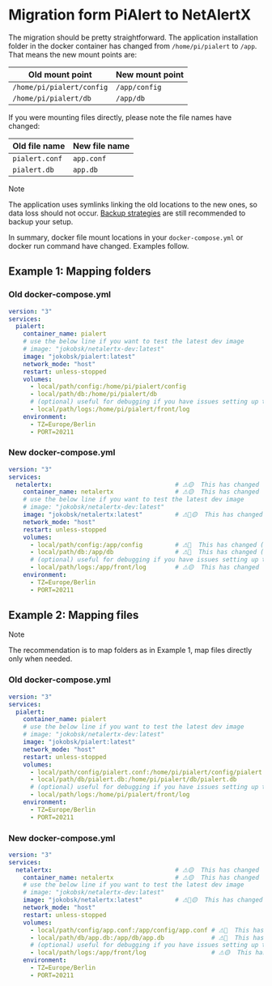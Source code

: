 # Migration form PiAlert to NetAlertX

The migration should be pretty straightforward. The application installation folder in the docker container has changed from `/home/pi/pialert` to `/app`. That means the new mount points are:

 | Old mount point | New mount point | 
 |----------------------|---------------| 
 | `/home/pi/pialert/config` | `/app/config` |
 | `/home/pi/pialert/db` | `/app/db` |


 If you were mounting files directly, please note the file names have changed:

 | Old file name | New file name | 
 |----------------------|---------------| 
 | `pialert.conf` | `app.conf` |
 | `pialert.db` | `app.db` |


> [!NOTE] 
> The application uses symlinks linking the old locations to the new ones, so data loss should not occur. [Backup strategies](https://github.com/jokob-sk/NetAlertX/blob/main/docs/BACKUPS.md) are still recommended to backup your setup.

In summary, docker file mount locations in your `docker-compose.yml` or docker run command have changed. Examples follow.


## Example 1: Mapping folders

### Old docker-compose.yml

```yaml
version: "3"
services:
  pialert:
    container_name: pialert
    # use the below line if you want to test the latest dev image
    # image: "jokobsk/netalertx-dev:latest" 
    image: "jokobsk/pialert:latest"      
    network_mode: "host"        
    restart: unless-stopped
    volumes:
      - local/path/config:/home/pi/pialert/config  
      - local/path/db:/home/pi/pialert/db         
      # (optional) useful for debugging if you have issues setting up the container
      - local/path/logs:/home/pi/pialert/front/log
    environment:
      - TZ=Europe/Berlin      
      - PORT=20211
```

### New docker-compose.yml

```yaml
version: "3"
services:
  netalertx:                                  # ⚠🟡  This has changed (optional) 🟡⚠
    container_name: netalertx                 # ⚠🟡  This has changed (optional) 🟡⚠
    # use the below line if you want to test the latest dev image
    # image: "jokobsk/netalertx-dev:latest" 
    image: "jokobsk/netalertx:latest"         # ⚠🔺🟡  This has changed (optional/required in future) 🟡🔺⚠
    network_mode: "host"        
    restart: unless-stopped
    volumes:
      - local/path/config:/app/config         # ⚠🔺  This has changed (required) 🔺⚠
      - local/path/db:/app/db                 # ⚠🔺  This has changed (required) 🔺⚠
      # (optional) useful for debugging if you have issues setting up the container
      - local/path/logs:/app/front/log        # ⚠🟡  This has changed (optional) 🟡⚠
    environment:
      - TZ=Europe/Berlin      
      - PORT=20211
```


## Example 2: Mapping files

> [!NOTE] 
> The recommendation is to map folders as in Example 1, map files directly only when needed. 

### Old docker-compose.yml

```yaml
version: "3"
services:
  pialert:
    container_name: pialert
    # use the below line if you want to test the latest dev image
    # image: "jokobsk/netalertx-dev:latest" 
    image: "jokobsk/pialert:latest"      
    network_mode: "host"        
    restart: unless-stopped
    volumes:
      - local/path/config/pialert.conf:/home/pi/pialert/config/pialert.conf  
      - local/path/db/pialert.db:/home/pi/pialert/db/pialert.db         
      # (optional) useful for debugging if you have issues setting up the container
      - local/path/logs:/home/pi/pialert/front/log
    environment:
      - TZ=Europe/Berlin      
      - PORT=20211
```

### New docker-compose.yml

```yaml
version: "3"
services:
  netalertx:                                  # ⚠🟡  This has changed (optional) 🟡⚠
    container_name: netalertx                 # ⚠🟡  This has changed (optional) 🟡⚠
    # use the below line if you want to test the latest dev image
    # image: "jokobsk/netalertx-dev:latest" 
    image: "jokobsk/netalertx:latest"         # ⚠🔺🟡  This has changed (optional/required in future) 🟡🔺⚠
    network_mode: "host"        
    restart: unless-stopped
    volumes:
      - local/path/config/app.conf:/app/config/app.conf # ⚠🔺  This has changed (required) 🔺⚠
      - local/path/db/app.db:/app/db/app.db             # ⚠🔺  This has changed (required) 🔺⚠
      # (optional) useful for debugging if you have issues setting up the container
      - local/path/logs:/app/front/log                  # ⚠🟡  This has changed (optional) 🟡⚠
    environment:
      - TZ=Europe/Berlin      
      - PORT=20211
```
